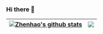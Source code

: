 ### Hi there 👋

| <a href="https://github.com/anuraghazra/github-readme-stats"><img align="center" src="https://github-readme-stats.vercel.app/api?username=GZHoffie&theme=vue-dark&show_icons=true&hide_border=true" alt="Zhenhao's github stats" /></a> | <a href="https://github.com/anuraghazra/github-readme-stats"><img align="center" src="https://github-readme-stats.vercel.app/api/top-langs/?username=GZHoffie&hide=mathematica,jupyter%20notebook&langs_count=8&layout=compact&theme=vue-dark&hide_border=true" /></a> |
| ------------- | ------------- |
